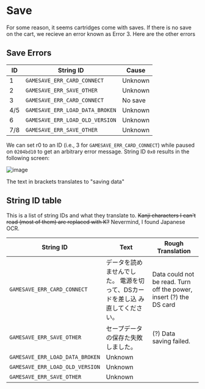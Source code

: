 # Save
For some reason, it seems cartridges come with saves. If there is no save on the cart, we recieve an error known as Error 3.
Here are the other errors
## Save Errors
| ID  | String ID                       | Cause       |
| --- | ------------------------------- | ----------- |
| 1   | `GAMESAVE_ERR_CARD_CONNECT`     | Unknown     |
| 2   | `GAMESAVE_ERR_SAVE_OTHER`       | Unknown     |
| 3   | `GAMESAVE_ERR_CARD_CONNECT`     | No save     |
| 4/5 | `GAMESAVE_ERR_LOAD_DATA_BROKEN` | Unknown     |
| 6   | `GAMESAVE_ERR_LOAD_OLD_VERSION` | Unknown     |
| 7/8 | `GAMESAVE_ERR_SAVE_OTHER`       | Unknown     |

We can set r0 to an ID (i.e., 3 for `GAMESAVE_ERR_CARD_CONNECT`) while paused on `0204bd10` to get an arbitrary error message.
String ID `0x0` results in the following screen:

![image](https://github.com/zurgeg/seatbelt/assets/46549042/501beadc-6d6a-441f-9340-b18de1a06058)

The text in brackets translates to "saving data"

## String ID table
This is a list of string IDs and what they translate to. ~~Kanji characters I can't read (most of them) are replaced with K?~~
Nevermind, I found Japanese OCR.

| String ID                       | Text                                                               | Rough Translation                                                  |
| ------------------------------- | ------------------------------------------------------------------ | ------------------------------------------------------------------ |
| `GAMESAVE_ERR_CARD_CONNECT`     | データを読めませんでした。  電源を切って、DSカードを差し込 み直してください。| Data could not be read. Turn off the power, insert (?) the DS card |               
| `GAMESAVE_ERR_SAVE_OTHER`       | セープデータの保存た失敗しました。                                      | (?) Data saving failed.                                            |
| `GAMESAVE_ERR_LOAD_DATA_BROKEN` | Unknown                                                            |                                                                    |                                         
| `GAMESAVE_ERR_LOAD_OLD_VERSION` | Unknown                                                            |                                                                    |
| `GAMESAVE_ERR_SAVE_OTHER`       | Unknown                                                            |                                                                    |

